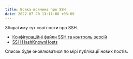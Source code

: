 ```yaml
---
title: Всяка всячина про SSH
date: 2022-07-20 13:11:08 +03:00
---
```


Збира́тиму тут свої пости про SSH.

 - [Конфігураційні файли SSH та контроль версій](/2022/07/20/ssh-config-repo.html)
 - [SSH HashKnownHosts](/2022/07/26/ssh-hashknownhosts.html)

Список буде оновлюватися по мірі публікації нових постів.
